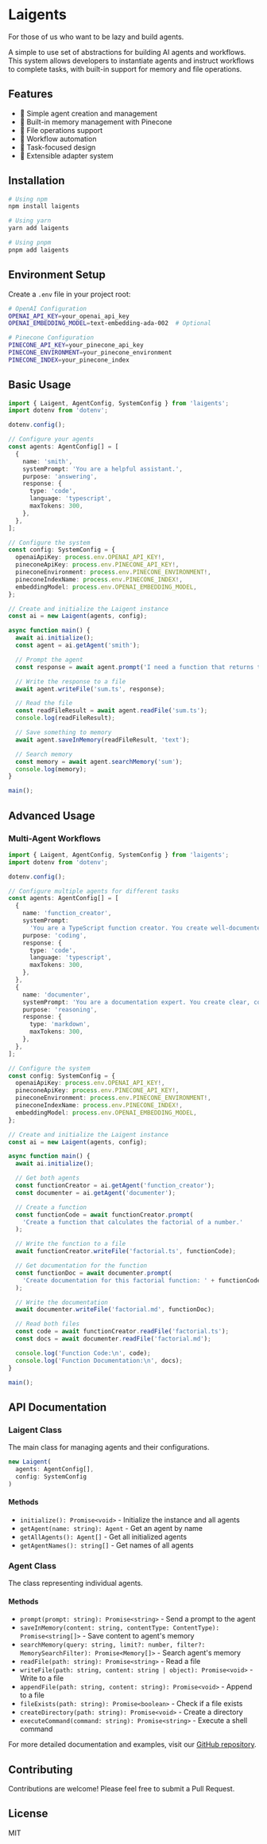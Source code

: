 # Laigents

For those of us who want to be lazy and build agents.

A simple to use set of abstractions for building AI agents and workflows. This system allows developers to instantiate agents and instruct workflows to complete tasks, with built-in support for memory and file operations.

## Features

- 🤖 Simple agent creation and management
- 💾 Built-in memory management with Pinecone
- 📝 File operations support
- 🔄 Workflow automation
- 🎯 Task-focused design
- 🔌 Extensible adapter system

## Installation

```bash
# Using npm
npm install laigents

# Using yarn
yarn add laigents

# Using pnpm
pnpm add laigents
```

## Environment Setup

Create a `.env` file in your project root:

```bash
# OpenAI Configuration
OPENAI_API_KEY=your_openai_api_key
OPENAI_EMBEDDING_MODEL=text-embedding-ada-002  # Optional

# Pinecone Configuration
PINECONE_API_KEY=your_pinecone_api_key
PINECONE_ENVIRONMENT=your_pinecone_environment
PINECONE_INDEX=your_pinecone_index
```

## Basic Usage

```typescript
import { Laigent, AgentConfig, SystemConfig } from 'laigents';
import dotenv from 'dotenv';

dotenv.config();

// Configure your agents
const agents: AgentConfig[] = [
  {
    name: 'smith',
    systemPrompt: 'You are a helpful assistant.',
    purpose: 'answering',
    response: {
      type: 'code',
      language: 'typescript',
      maxTokens: 300,
    },
  },
];

// Configure the system
const config: SystemConfig = {
  openaiApiKey: process.env.OPENAI_API_KEY!,
  pineconeApiKey: process.env.PINECONE_API_KEY!,
  pineconeEnvironment: process.env.PINECONE_ENVIRONMENT!,
  pineconeIndexName: process.env.PINECONE_INDEX!,
  embeddingModel: process.env.OPENAI_EMBEDDING_MODEL,
};

// Create and initialize the Laigent instance
const ai = new Laigent(agents, config);

async function main() {
  await ai.initialize();
  const agent = ai.getAgent('smith');

  // Prompt the agent
  const response = await agent.prompt('I need a function that returns the sum of two numbers.');

  // Write the response to a file
  await agent.writeFile('sum.ts', response);

  // Read the file
  const readFileResult = await agent.readFile('sum.ts');
  console.log(readFileResult);

  // Save something to memory
  await agent.saveInMemory(readFileResult, 'text');

  // Search memory
  const memory = await agent.searchMemory('sum');
  console.log(memory);
}

main();
```

## Advanced Usage

### Multi-Agent Workflows

```typescript
import { Laigent, AgentConfig, SystemConfig } from 'laigents';
import dotenv from 'dotenv';

dotenv.config();

// Configure multiple agents for different tasks
const agents: AgentConfig[] = [
  {
    name: 'function_creator',
    systemPrompt:
      'You are a TypeScript function creator. You create well-documented, efficient functions.',
    purpose: 'coding',
    response: {
      type: 'code',
      language: 'typescript',
      maxTokens: 300,
    },
  },
  {
    name: 'documenter',
    systemPrompt: 'You are a documentation expert. You create clear, comprehensive documentation.',
    purpose: 'reasoning',
    response: {
      type: 'markdown',
      maxTokens: 300,
    },
  },
];

// Configure the system
const config: SystemConfig = {
  openaiApiKey: process.env.OPENAI_API_KEY!,
  pineconeApiKey: process.env.PINECONE_API_KEY!,
  pineconeEnvironment: process.env.PINECONE_ENVIRONMENT!,
  pineconeIndexName: process.env.PINECONE_INDEX!,
  embeddingModel: process.env.OPENAI_EMBEDDING_MODEL,
};

// Create and initialize the Laigent instance
const ai = new Laigent(agents, config);

async function main() {
  await ai.initialize();

  // Get both agents
  const functionCreator = ai.getAgent('function_creator');
  const documenter = ai.getAgent('documenter');

  // Create a function
  const functionCode = await functionCreator.prompt(
    'Create a function that calculates the factorial of a number.'
  );

  // Write the function to a file
  await functionCreator.writeFile('factorial.ts', functionCode);

  // Get documentation for the function
  const functionDoc = await documenter.prompt(
    'Create documentation for this factorial function: ' + functionCode
  );

  // Write the documentation
  await documenter.writeFile('factorial.md', functionDoc);

  // Read both files
  const code = await functionCreator.readFile('factorial.ts');
  const docs = await documenter.readFile('factorial.md');

  console.log('Function Code:\n', code);
  console.log('Function Documentation:\n', docs);
}

main();
```

## API Documentation

### Laigent Class

The main class for managing agents and their configurations.

```typescript
new Laigent(
  agents: AgentConfig[],
  config: SystemConfig
)
```

#### Methods

- `initialize(): Promise<void>` - Initialize the instance and all agents
- `getAgent(name: string): Agent` - Get an agent by name
- `getAllAgents(): Agent[]` - Get all initialized agents
- `getAgentNames(): string[]` - Get names of all agents

### Agent Class

The class representing individual agents.

#### Methods

- `prompt(prompt: string): Promise<string>` - Send a prompt to the agent
- `saveInMemory(content: string, contentType: ContentType): Promise<string[]>` - Save content to agent's memory
- `searchMemory(query: string, limit?: number, filter?: MemorySearchFilter): Promise<Memory[]>` - Search agent's memory
- `readFile(path: string): Promise<string>` - Read a file
- `writeFile(path: string, content: string | object): Promise<void>` - Write to a file
- `appendFile(path: string, content: string): Promise<void>` - Append to a file
- `fileExists(path: string): Promise<boolean>` - Check if a file exists
- `createDirectory(path: string): Promise<void>` - Create a directory
- `executeCommand(command: string): Promise<string>` - Execute a shell command

For more detailed documentation and examples, visit our [GitHub repository](https://github.com/ksafranski/laigents).

## Contributing

Contributions are welcome! Please feel free to submit a Pull Request.

## License

MIT
